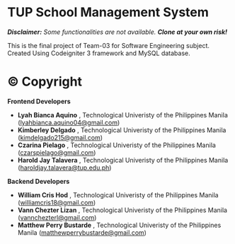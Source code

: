 # TUP School Management System
***Disclaimer:** Some functionalities are not available. **Clone at your own risk!***

This is the final project of Team-03 for Software Engineering subject. Created Using Codeigniter 3 framework and MySQL database.



# ©  Copyright 
**Frontend Developers**
* **Lyah Bianca Aquino** , Technological Univeristy of the Philippines Manila (lyahbianca.aquino04@gmail.com)
* **Kimberley Delgado** , Technological Univeristy of the Philippines Manila (kimdelgado215@gmail.com)
* **Czarina Pielago** , Technological Univeristy of the Philippines Manila (czarspielago@gmail.com)
* **Harold Jay Talavera** , Technological Univeristy of the Philippines Manila (haroldjay.talavera@tup.edu.ph)

**Backend Developers**
* **William Cris Hod** , Technological Univeristy of the Philippines Manila (williamcris18@gmail.com)
* **Vann Chezter Lizan** , Technological Univeristy of the Philippines Manila (vannchezterl@gmail.com)
* **Matthew Perry Bustarde** , Technological Univeristy of the Philippines Manila (matthewperrybustarde@gmail.com)

